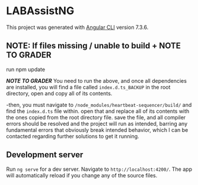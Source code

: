 # LABAssistNG

This project was generated with [Angular CLI](https://github.com/angular/angular-cli) version 7.3.6.

## NOTE: If files missing / unable to build + NOTE TO GRADER

run npm update

***NOTE TO GRADER***
You need to run the above, and once all dependencies are installed, you will find a file called `index.d.ts_BACKUP` in the root directory, open and copy all of its contents.

-then, you must navigate to `/node_modules/heartbeat-sequencer/build/` and find the `index.d.ts` file within. open that and replace all of its contents with the ones copied from the root directory file. save the file, and all compiler errors should be resolved and the project will run as intended, barring any fundamental errors that obviously break intended behavior, which I can be contacted regarding further solutions to get it running.

## Development server
Run `ng serve` for a dev server. Navigate to `http://localhost:4200/`. The app will automatically reload if you change any of the source files.


